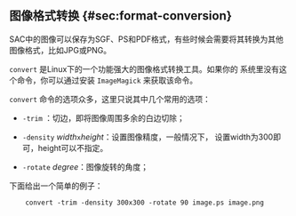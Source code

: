 ## 图像格式转换 {#sec:format-conversion}

SAC中的图像可以保存为SGF、PS和PDF格式，有些时候会需要将其转换为其他
图像格式，比如JPG或PNG。

`convert` 是Linux下的一个功能强大的图像格式转换工具。如果你的
系统里没有这个命令，你可以通过安装 `ImageMagick` 来获取该命令。

`convert` 命令的选项众多，这里只说其中几个常用的选项：

-   `-trim` ：切边，即将图像周围多余的白边切除；

-   `-density` *width*`x`*height*：设置图像精度，一般情况下，
    设置width为300即可，height可以不指定。

-   `-rotate` *degree*：图像旋转的角度；

下面给出一个简单的例子：

``` {.console}
    convert -trim -density 300x300 -rotate 90 image.ps image.png
```
